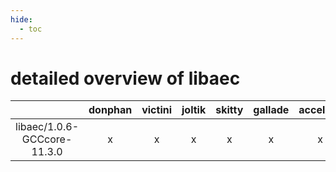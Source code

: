 ```yaml
---
hide:
  - toc
---
```


detailed overview of libaec
===========================

| |donphan|victini|joltik|skitty|gallade|accelgor|swalot|doduo|
| :---: | :---: | :---: | :---: | :---: | :---: | :---: | :---: | :---: |
|libaec/1.0.6-GCCcore-11.3.0|x|x|x|x|x|x|x|x|
